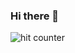 ### Hi there 👋
![hit counter](https://s04.flagcounter.com/count/9Np6/bg_FFFFFF/txt_000000/border_CCCCCC/columns_6/maxflags_12/viewers_0/labels_1/pageviews_0/flags_0/percent_0/)

<!--
**openscript/openscript** is a ✨ _special_ ✨ repository because its `README.md` (this file) appears on your GitHub profile.

Here are some ideas to get you started:

- 🔭 I’m currently working on ...
- 🌱 I’m currently learning ...
- 👯 I’m looking to collaborate on ...
- 🤔 I’m looking for help with ...
- 💬 Ask me about ...
- 📫 How to reach me: ...
- 😄 Pronouns: ...
- ⚡ Fun fact: ...
-->
